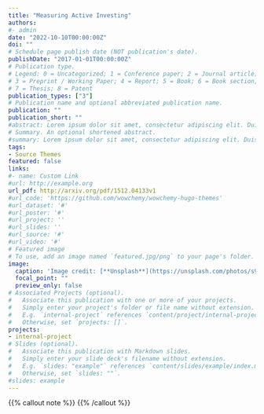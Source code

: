 ```yaml
---
title: "Measuring Active Investing"
authors:
#- admin
date: "2022-10-10T00:00:00Z"
doi: ""
# Schedule page publish date (NOT publication's date).
publishDate: "2017-01-01T00:00:00Z"
# Publication type.
# Legend: 0 = Uncategorized; 1 = Conference paper; 2 = Journal article;
# 3 = Preprint / Working Paper; 4 = Report; 5 = Book; 6 = Book section;
# 7 = Thesis; 8 = Patent
publication_types: ["3"]
# Publication name and optional abbreviated publication name.
publication: ""
publication_short: ""
#abstract: Lorem ipsum dolor sit amet, consectetur adipiscing elit. Duis posuere tellus ac convallis placerat. Proin tincidunt magna sed ex sollicitudin #condimentum. Sed ac faucibus dolor, scelerisque sollicitudin nisi. Cras purus urna, suscipit quis sapien eu, pulvinar tempor diam. Quisque risus orci, #mollis id ante sit amet, gravida egestas nisl. Sed ac tempus magna. Proin in dui enim. Donec condimentum, sem id dapibus fringilla, tellus enim #condimentum arcu, nec volutpat est felis vel metus. Vestibulum sit amet erat at nulla eleifend gravida.
# Summary. An optional shortened abstract.
#summary: Lorem ipsum dolor sit amet, consectetur adipiscing elit. Duis posuere tellus ac convallis placerat. Proin tincidunt magna sed ex sollicitudin #condimentum.
tags:
- Source Themes
featured: false
links:
#- name: Custom Link
#url: http://example.org
url_pdf: http://arxiv.org/pdf/1512.04133v1
#url_code: 'https://github.com/wowchemy/wowchemy-hugo-themes'
#url_dataset: '#'
#url_poster: '#'
#url_project: ''
#url_slides: ''
#url_source: '#'
#url_video: '#'
# Featured image
# To use, add an image named `featured.jpg/png` to your page's folder. 
image:
  caption: 'Image credit: [**Unsplash**](https://unsplash.com/photos/s9CC2SKySJM)'
  focal_point: ""
  preview_only: false
# Associated Projects (optional).
#   Associate this publication with one or more of your projects.
#   Simply enter your project's folder or file name without extension.
#   E.g. `internal-project` references `content/project/internal-project/index.md`.
#   Otherwise, set `projects: []`.
projects:
- internal-project
# Slides (optional).
#   Associate this publication with Markdown slides.
#   Simply enter your slide deck's filename without extension.
#   E.g. `slides: "example"` references `content/slides/example/index.md`.
#   Otherwise, set `slides: ""`.
#slides: example
---
```


{{% callout note %}}
{{% /callout %}}

